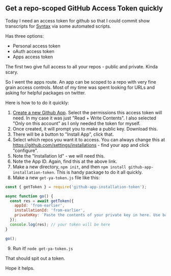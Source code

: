 ## Get a repo-scoped GitHub Access Token quickly


Today I need an access token for github so that I could commit show transcripts for [Syntax](https://syntax.fm) via some automated scripts.

Has three options:

* Personal access token
* oAuth access token
* Apps access token

The first two give full access to all your repos - public and private. Kinda scary.

So I went the apps route. An app can be scoped to a repo with very fine grain access controls. Most of my time was spent looking for URLs and asking for helpful packages on twitter.

Here is how to to do it quickly:

1. [Create a new Github App](https://github.com/settings/apps/new). Select the permissions this access token will need. In my case it was just "Read + Write Contents". I also selected "Only on this account" as I only needed the token for myself.
2. Once created, it will prompt you to make a public key. Download this.
3. There will be a button to "Install App", click that.
4. Select which repos you want it to access. You can always change this at <https://github.com/settings/installations> - find your app and click "configure".
5. Note the "Installation Id" - we will need this.
6. Note the App ID. Again, find this at the above link.
7. Make a new directory, `npm init`, and then `npm install github-app-installation-token`. This is handy package to do it all quickly.
8. Make a new `get-ya-token.js` file like this:

```js
const { getToken } = require('github-app-installation-token');

async function go() {
  const res = await getToken({
    appId: 'from-earlier',
    installationId: 'from-earlier',
    privateKey: `Paste the contents of your private key in here. Use backticks because it's multi-line`
  });
  console.log(res); // your token will be here
}

go();
```

9. Run it! `node get-ya-token.js`

That should spit out a token.

Hope it helps.